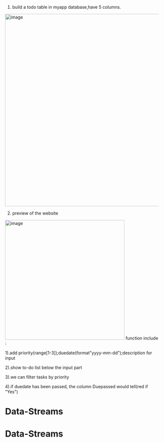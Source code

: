 1. build a todo table in myapp database,have 5 columns.
<img width="628" alt="image" src="https://user-images.githubusercontent.com/122529996/233832536-5c577338-88bc-42d0-bdc5-95a1da88ec6f.png">


2. preview of the website
<img width="391" alt="image" src="https://user-images.githubusercontent.com/122529996/233832723-77fccd19-4687-4e93-9949-38399464a37b.png">
function include :

1).add priority(range[1-3]);duedate(format"yyyy-mm-dd");description for input

2).show to-do list below the input part

3).we can filter tasks by priority

4).if duedate has been passed, the column Duepassed would tell(red if "Yes")



# Data-Streams
# Data-Streams
